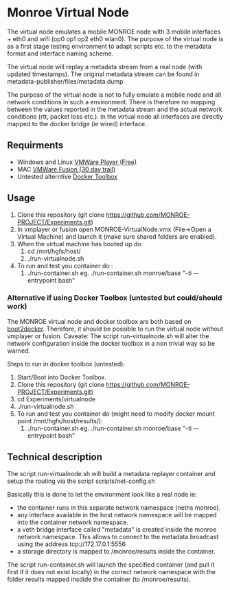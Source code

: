 # Monroe Virtual Node
The virtual node emulates a mobile MONROE node with 3 mobile interfaces + eth0 and wifi
(op0 op1 op2 eth0 wlan0).
The purpose of the virtual node is as a first stage testing environment to
adapt scripts etc. to the metadata format and interface naming scheme.

The virtual node will replay a metadata stream from a real node (with updated
timestamps). The original metadata stream can be found in
metadata-publisher/files/metadata.dump    

The purpose of the virtual node is not to fully emulate a mobile node and
all network conditions in such a environment.
There is therefore no mapping between the values reported in the metadata stream and
the actual network conditions (rtt, packet loss etc.). In the virtual node all
interfaces are directly mapped to the docker bridge (ie wired) interface.

## Requirments
* Windows and Linux [VMWare Player (Free)](https://my.vmware.com/en/web/vmware/free)
* MAC [VMWare Fusion (30 day trail)](http://www.vmware.com/products/fusion.html)
* Untested alterntive [Docker Toolbox](https://www.docker.com/products/docker-toolbox)

## Usage
1. Clone this repository (git clone https://github.com/MONROE-PROJECT/Experiments.git)
2. In vmplayer or fusion open MONROE-VirtualNode.vmx (File->Open a Virtual Machine)
and launch it (make sure shared folders are enabled).
3. When the virtual machine has booted up do:
    1. cd /mnt/hgfs/host/
    2. ./run-virtualnode.sh
4. To run and test you container do :
    1. ./run-container.sh <container> <optional docker commandline options>
        eg. ./run-container.sh monroe/base "-ti --entrypoint bash"

### Alternative if using Docker Toolbox (untested but could/should work)
The MONROE virtual node and docker toolbox are both based on [boot2docker](http://boot2docker.io/).
Therefore, it should be possible to run the virtual node without vmplayer or fusion.
Caveate: The script run-virtualnode.sh will alter the network configuration inside the
docker toolbox in a non trivial way so be warned.

Steps to run in docker toolbox (untested):
1. Start/Boot into Docker Toolbox.
2. Clone this repository (git clone https://github.com/MONROE-PROJECT/Experiments.git)
3. cd Experiments/virtualnode
4. ./run-virtualnode.sh
5. To run and test you container do (might need to modify docker mount point /mnt/hgfs/host/results/):
    1. ./run-container.sh <container> <optional docker commandline options>
        eg. ./run-container.sh monroe/base "-ti --entrypoint bash"


## Technical description

The script run-virtualnode.sh will build a metadata replayer container and
setup the routing via the script scripts/net-config.sh

Basically this is done to let the environment look like a real node ie:
  * the container runs in this separate network namespace (netns monroe).
  * any interface available in the host network namespace will be mapped into the container network namespace.
  * a veth bridge interface called "metadata" is created inside the monroe network namespace. This allows to connect to the metadata broadcast using the address tcp://172.17.0.1:5556
  * a storage directory is mapped to /monroe/results inside the container.

The script run-container.sh will launch the specified container (and pull it first if it does not exist locally) in the correct network namespace with the folder results mapped insdide the container (to /monroe/results).
